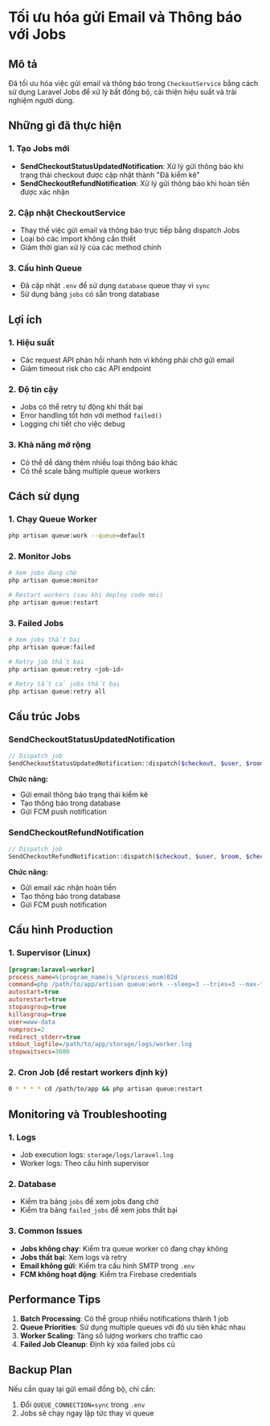 # Tối ưu hóa gửi Email và Thông báo với Jobs

## Mô tả
Đã tối ưu hóa việc gửi email và thông báo trong `CheckoutService` bằng cách sử dụng Laravel Jobs để xử lý bất đồng bộ, cải thiện hiệu suất và trải nghiệm người dùng.

## Những gì đã thực hiện

### 1. Tạo Jobs mới
- **SendCheckoutStatusUpdatedNotification**: Xử lý gửi thông báo khi trạng thái checkout được cập nhật thành "Đã kiểm kê"
- **SendCheckoutRefundNotification**: Xử lý gửi thông báo khi hoàn tiền được xác nhận

### 2. Cập nhật CheckoutService
- Thay thế việc gửi email và thông báo trực tiếp bằng dispatch Jobs
- Loại bỏ các import không cần thiết
- Giảm thời gian xử lý của các method chính

### 3. Cấu hình Queue
- Đã cập nhật `.env` để sử dụng `database` queue thay vì `sync`
- Sử dụng bảng `jobs` có sẵn trong database

## Lợi ích

### 1. Hiệu suất
- Các request API phản hồi nhanh hơn vì không phải chờ gửi email
- Giảm timeout risk cho các API endpoint

### 2. Độ tin cậy
- Jobs có thể retry tự động khi thất bại
- Error handling tốt hơn với method `failed()`
- Logging chi tiết cho việc debug

### 3. Khả năng mở rộng
- Có thể dễ dàng thêm nhiều loại thông báo khác
- Có thể scale bằng multiple queue workers

## Cách sử dụng

### 1. Chạy Queue Worker
```bash
php artisan queue:work --queue=default
```

### 2. Monitor Jobs
```bash
# Xem jobs đang chờ
php artisan queue:monitor

# Restart workers (sau khi deploy code mới)
php artisan queue:restart
```

### 3. Failed Jobs
```bash
# Xem jobs thất bại
php artisan queue:failed

# Retry job thất bại
php artisan queue:retry <job-id>

# Retry tất cả jobs thất bại
php artisan queue:retry all
```

## Cấu trúc Jobs

### SendCheckoutStatusUpdatedNotification
```php
// Dispatch job
SendCheckoutStatusUpdatedNotification::dispatch($checkout, $user, $room, $checkOutDate);
```

**Chức năng:**
- Gửi email thông báo trạng thái kiểm kê
- Tạo thông báo trong database
- Gửi FCM push notification

### SendCheckoutRefundNotification
```php
// Dispatch job
SendCheckoutRefundNotification::dispatch($checkout, $user, $room, $checkOutDate, $referenceCode);
```

**Chức năng:**
- Gửi email xác nhận hoàn tiền
- Tạo thông báo trong database
- Gửi FCM push notification

## Cấu hình Production

### 1. Supervisor (Linux)
```ini
[program:laravel-worker]
process_name=%(program_name)s_%(process_num)02d
command=php /path/to/app/artisan queue:work --sleep=3 --tries=3 --max-time=3600
autostart=true
autorestart=true
stopasgroup=true
killasgroup=true
user=www-data
numprocs=2
redirect_stderr=true
stdout_logfile=/path/to/app/storage/logs/worker.log
stopwaitsecs=3600
```

### 2. Cron Job (để restart workers định kỳ)
```bash
0 * * * * cd /path/to/app && php artisan queue:restart
```

## Monitoring và Troubleshooting

### 1. Logs
- Job execution logs: `storage/logs/laravel.log`
- Worker logs: Theo cấu hình supervisor

### 2. Database
- Kiểm tra bảng `jobs` để xem jobs đang chờ
- Kiểm tra bảng `failed_jobs` để xem jobs thất bại

### 3. Common Issues
- **Jobs không chạy**: Kiểm tra queue worker có đang chạy không
- **Jobs thất bại**: Xem logs và retry
- **Email không gửi**: Kiểm tra cấu hình SMTP trong `.env`
- **FCM không hoạt động**: Kiểm tra Firebase credentials

## Performance Tips

1. **Batch Processing**: Có thể group nhiều notifications thành 1 job
2. **Queue Priorities**: Sử dụng multiple queues với độ ưu tiên khác nhau
3. **Worker Scaling**: Tăng số lượng workers cho traffic cao
4. **Failed Job Cleanup**: Định kỳ xóa failed jobs cũ

## Backup Plan
Nếu cần quay lại gửi email đồng bộ, chỉ cần:
1. Đổi `QUEUE_CONNECTION=sync` trong `.env`
2. Jobs sẽ chạy ngay lập tức thay vì queue
